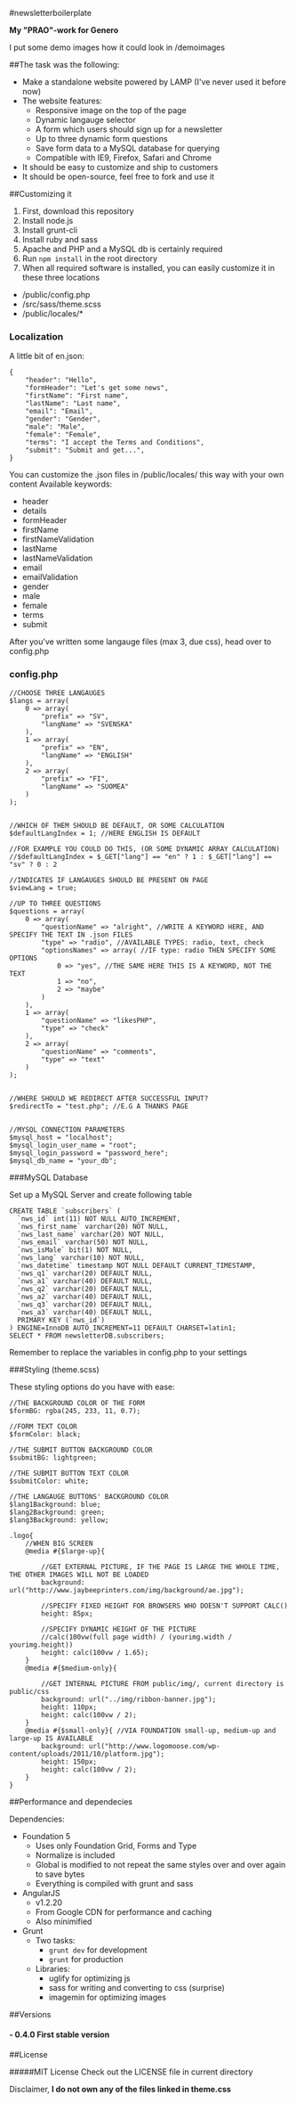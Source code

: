 #newsletterboilerplate


**My "PRAO"-work for Genero**

I put some demo images how it could look in /demoimages

##The task was the following:
 - Make a standalone website powered by LAMP (I've never used it before now)
 - The website features:
 	* Responsive image on the top of the page
 	* Dynamic langauge selector
 	* A form which users should sign up for a newsletter
 	* Up to three dynamic form questions
 	* Save form data to a MySQL database for querying
 	* Compatible with IE9, Firefox, Safari and Chrome
 - It should be easy to customize and ship to customers
 - It should be open-source, feel free to fork and use it

##Customizing it

1. First, download this repository
2. Install node.js
3. Install grunt-cli
4. Install ruby and sass
4. Apache and PHP and a MySQL db is certainly required
5. Run `npm install` in the root directory
6. When all required software is installed, you can easily customize it in these three locations
  * /public/config.php
  * /src/sass/theme.scss
  * /public/locales/*


### Localization

A little bit of en.json:
```
{
	"header": "Hello",
	"formHeader": "Let's get some news",
	"firstName": "First name",
	"lastName": "Last name",
	"email": "Email",
	"gender": "Gender",
	"male": "Male",
	"female": "Female",
	"terms": "I accept the Terms and Conditions",
	"submit": "Submit and get...",
}
```

You can customize the .json files in /public/locales/ this way with your own content
Available keywords: 
 - header
 - details
 - formHeader
 - firstName
 - firstNameValidation
 - lastName
 - lastNameValidation
 - email
 - emailValidation
 - gender
 - male
 - female
 - terms
 - submit

After you've written some langauge files (max 3, due css), head over to config.php 

### config.php

```
//CHOOSE THREE LANGAUGES
$langs = array(
	0 => array(
		"prefix" => "SV",
		"langName" => "SVENSKA"
	),
	1 => array(
		"prefix" => "EN",
		"langName" => "ENGLISH"
	),
	2 => array(
		"prefix" => "FI",
		"langName" => "SUOMEA"
	)
);


//WHICH OF THEM SHOULD BE DEFAULT, OR SOME CALCULATION
$defaultLangIndex = 1; //HERE ENGLISH IS DEFAULT

//FOR EXAMPLE YOU COULD DO THIS, (OR SOME DYNAMIC ARRAY CALCULATION)
//$defaultLangIndex = $_GET["lang"] == "en" ? 1 : $_GET["lang"] == "sv" ? 0 : 2

//INDICATES IF LANGAUGES SHOULD BE PRESENT ON PAGE
$viewLang = true;

//UP TO THREE QUESTIONS
$questions = array(
	0 => array(
		"questionName" => "alright", //WRITE A KEYWORD HERE, AND SPECIFY THE TEXT IN .json FILES
		"type" => "radio", //AVAILABLE TYPES: radio, text, check
		"optionsNames" => array( //IF type: radio THEN SPECIFY SOME OPTIONS
			0 => "yes", //THE SAME HERE THIS IS A KEYWORD, NOT THE TEXT
			1 => "no",
			2 => "maybe"
		)
	),
	1 => array(
		"questionName" => "likesPHP",
		"type" => "check"
	),
	2 => array(
		"questionName" => "comments",
		"type" => "text"
	)
);


//WHERE SHOULD WE REDIRECT AFTER SUCCESSFUL INPUT?
$redirectTo = "test.php"; //E.G A THANKS PAGE


//MYSQL CONNECTION PARAMETERS
$mysql_host = "localhost";
$mysql_login_user_name = "root";
$mysql_login_password = "password_here";
$mysql_db_name = "your_db";
```


###MySQL Database

Set up a MySQL Server and create following table
```
CREATE TABLE `subscribers` (
  `nws_id` int(11) NOT NULL AUTO_INCREMENT,
  `nws_first_name` varchar(20) NOT NULL,
  `nws_last_name` varchar(20) NOT NULL,
  `nws_email` varchar(50) NOT NULL,
  `nws_isMale` bit(1) NOT NULL,
  `nws_lang` varchar(10) NOT NULL,
  `nws_datetime` timestamp NOT NULL DEFAULT CURRENT_TIMESTAMP,
  `nws_q1` varchar(20) DEFAULT NULL,
  `nws_a1` varchar(40) DEFAULT NULL,
  `nws_q2` varchar(20) DEFAULT NULL,
  `nws_a2` varchar(40) DEFAULT NULL,
  `nws_q3` varchar(20) DEFAULT NULL,
  `nws_a3` varchar(40) DEFAULT NULL,
  PRIMARY KEY (`nws_id`)
) ENGINE=InnoDB AUTO_INCREMENT=11 DEFAULT CHARSET=latin1;
SELECT * FROM newsletterDB.subscribers;
```

Remember to replace the variables in config.php to your settings


###Styling (theme.scss)

These styling options do you have with ease:

```
//THE BACKGROUND COLOR OF THE FORM
$formBG: rgba(245, 233, 11, 0.7);

//FORM TEXT COLOR
$formColor: black;

//THE SUBMIT BUTTON BACKGROUND COLOR
$submitBG: lightgreen;

//THE SUBMIT BUTTON TEXT COLOR
$submitColor: white;

//THE LANGAUGE BUTTONS' BACKGROUND COLOR
$lang1Background: blue;
$lang2Background: green;
$lang3Background: yellow;

.logo{
	//WHEN BIG SCREEN
	@media #{$large-up}{

		//GET EXTERNAL PICTURE, IF THE PAGE IS LARGE THE WHOLE TIME, THE OTHER IMAGES WILL NOT BE LOADED
		background: url("http://www.jaybeeprinters.com/img/background/ae.jpg");

		//SPECIFY FIXED HEIGHT FOR BROWSERS WHO DOESN'T SUPPORT CALC()
		height: 85px;

		//SPECIFY DYNAMIC HEIGHT OF THE PICTURE
		//calc(100vw(full page width) / (yourimg.width / yourimg.height))
		height: calc(100vw / 1.65);
	}
	@media #{$medium-only}{

		//GET INTERNAL PICTURE FROM public/img/, current directory is public/css
		background: url("../img/ribbon-banner.jpg");
		height: 110px;
		height: calc(100vw / 2);
	}
	@media #{$small-only}{ //VIA FOUNDATION small-up, medium-up and large-up IS AVAILABLE
		background: url("http://www.logomoose.com/wp-content/uploads/2011/10/platform.jpg");	
		height: 150px;
		height: calc(100vw / 2);
	}
}
```


##Performance and dependecies

Dependencies:
 - Foundation 5
   * Uses only Foundation Grid, Forms and Type
   * Normalize is included
   * Global is modified to not repeat the same styles over and over again to save bytes
   * Everything is compiled with grunt and sass
 - AngularJS
   * v1.2.20
   * From Google CDN for performance and caching
   * Also minimified
 - Grunt
   * Two tasks:
   	 - `grunt dev` for development
   	 - `grunt` for production
   * Libraries:
     - uglify for optimizing js
     - sass for writing and converting to css (surprise)
     - imagemin for optimizing images





##Versions

#### - 0.4.0 First stable version



##License

#####MIT License
Check out the LICENSE file in current directory

Disclaimer, 
**I do not own any of the files linked in theme.css**